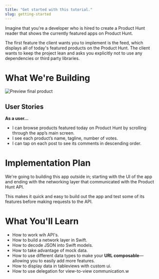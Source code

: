 ```yaml
---
title: "Get started with this tutorial."
slug: getting-started
---
```


Imagine that you're a developer who is hired to create a Product Hunt reader that shows the currently featured apps on Product Hunt.

The first feature the client wants you to implement is the feed, which displays all of today's featured products on the Product Hunt. The client wants to keep the project lean and asks you explicitly not to use any dependencies or third party libraries.

# What We're Building

![Preview final product](assets/final-product.png)

## User Stories

**As a user...**

- I can browse products featured today on Product Hunt by scrolling through the app’s main screen.
- I see each product’s name, tagline, number of votes.
- I can tap on each post to see its comments in descending order.

# Implementation Plan

We're going to building this app outside in; starting with the UI of the app and ending with the networking layer that communicated with the Product Hunt API.

This makes it quick and easy to build out the app and test some of its features before making requests to the API.

# What You'll Learn

- How to work wih API's.
- How to build a network layer in Swift.
- How to decode JSON into Swift models.
- How to take advantage of mock data.
- How to use different data types to make your **URL composable**—allowing you to easily add more features.
- How to display data in tableviews with custom ui.
- How to use delegation for view-to-view communication.w
